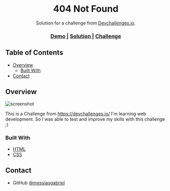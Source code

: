 <!-- Please update value in the {}  -->

<h1 align="center">404 Not Found</h1>

<div align="center">
   Solution for a challenge from  <a href="http://devchallenges.io" target="_blank">Devchallenges.io</a>.
</div>

<div align="center">
  <h3>
    <a href="https://messiasgabriel.github.io/404-not-found/">
      Demo
    </a>
    <span> | </span>
    <a href="">
      Solution
    </a>
    <span> | </span>
    <a href="https://devchallenges.io/challenges/wBunSb7FPrIepJZAg0sY">
      Challenge
    </a>
  </h3>
</div>

<!-- TABLE OF CONTENTS -->

## Table of Contents

- [Overview](#overview)
  - [Built With](#built-with)
- [Contact](#contact)

<!-- OVERVIEW -->

## Overview

![screenshot](https://user-images.githubusercontent.com/16707738/92399059-5716eb00-f132-11ea-8b14-bcacdc8ec97b.png)

This is a Challenge from https://devchallenges.io/ 
I'm learning web development. So I was able to test and improve my skills with this challenge ;)

### Built With

<!-- This section should list any major frameworks that you built your project using. Here are a few examples.-->

- [HTML](https://dev.w3.org/html5/spec-LC/)
- [CSS](https://www.w3.org/Style/CSS/specs.en.html)

## Contact

- GitHub [@messiasgabriel](https://github.com/messiasgabriel)

